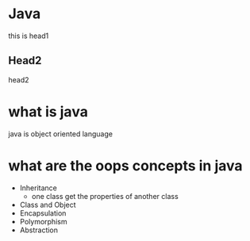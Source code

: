 # Java
this is head1
## Head2
head2
# what is java
java is object oriented language
# what are the oops concepts in java
* Inheritance
  * one class get the properties of another class
* Class and Object
* Encapsulation
* Polymorphism
* Abstraction
